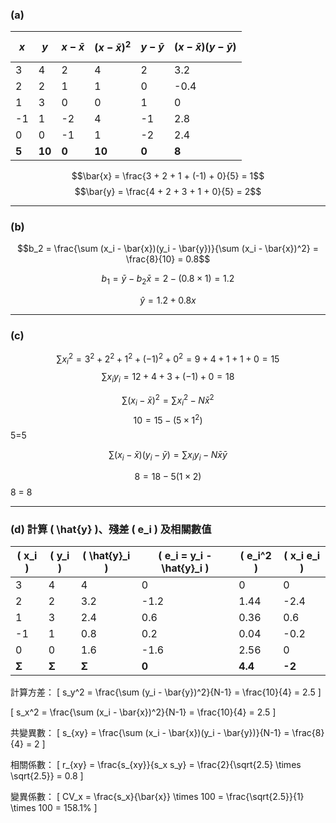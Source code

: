 
### **(a)**
| $$x$$ | $$y$$ | $$x - \bar{x}$$ | $$(x - \bar{x})^2$$ | $$y - \bar{y}$$ | $$(x - \bar{x})(y - \bar{y})$$ |
|---|---|---|---|---|---|
| 3  | 4  | 2   | 4   | 2  | 3.2 |
| 2  | 2  | 1   | 1   | 0 | -0.4 |
| 1  | 3  | 0   | 0   | 1  | 0 |
| -1 | 1  | -2  | 4   | -1 | 2.8 |
| 0  | 0  | -1  | 1   | -2 | 2.4 |
| **5** | **10** | **0** | **10** | **0** | **8** |


$$\bar{x} = \frac{3 + 2 + 1 + (-1) + 0}{5} = 1$$
$$\bar{y} = \frac{4 + 2 + 3 + 1 + 0}{5} = 2$$

---

### **(b)**


$$b_2 = \frac{\sum (x_i - \bar{x})(y_i - \bar{y})}{\sum (x_i - \bar{x})^2} = \frac{8}{10} = 0.8$$


$$b_1 = \bar{y} - b_2 \bar{x} = 2 - (0.8 \times 1) = 1.2$$


$$\hat{y} = 1.2 + 0.8x$$

---

### **(c)**


   $$\sum x_i^2 = 3^2 + 2^2 + 1^2 + (-1)^2 + 0^2 = 9 + 4 + 1 + 1 + 0 = 15$$
   $$\sum x_i y_i = 12 + 4 + 3 + (-1) + 0 = 18$$
   

   $$\sum (x_i - \bar{x})^2 = \sum x_i^2 - N\bar{x}^2$$
   $$10 = 15 - (5 \times 1^2)$$
   5=5

$$\sum (x_i - \bar{x})(y_i - \bar{y}) = \sum x_i y_i - N\bar{x} \bar{y}$$

$$8 = 18 - 5(1\times2)$$
8 = 8



---

### **(d) 計算 \( \hat{y} \)、殘差 \( e_i \) 及相關數值**
| \( x_i \) | \( y_i \) | \( \hat{y}_i \) | \( e_i = y_i - \hat{y}_i \) | \( e_i^2 \) | \( x_i e_i \) |
|---|---|---|---|---|---|
| 3  | 4  | 4   | 0   | 0   | 0   |
| 2  | 2  | 3.2 | -1.2 | 1.44 | -2.4 |
| 1  | 3  | 2.4 | 0.6 | 0.36 | 0.6 |
| -1 | 1  | 0.8 | 0.2 | 0.04 | -0.2 |
| 0  | 0  | 1.6 | -1.6 | 2.56 | 0 |
| **Σ** | **Σ** | **Σ** | **0** | **4.4** | **-2** |

計算方差：
\[
s_y^2 = \frac{\sum (y_i - \bar{y})^2}{N-1} = \frac{10}{4} = 2.5
\]

\[
s_x^2 = \frac{\sum (x_i - \bar{x})^2}{N-1} = \frac{10}{4} = 2.5
\]

共變異數：
\[
s_{xy} = \frac{\sum (x_i - \bar{x})(y_i - \bar{y})}{N-1} = \frac{8}{4} = 2
\]

相關係數：
\[
r_{xy} = \frac{s_{xy}}{s_x s_y} = \frac{2}{\sqrt{2.5} \times \sqrt{2.5}} = 0.8
\]

變異係數：
\[
CV_x = \frac{s_x}{\bar{x}} \times 100 = \frac{\sqrt{2.5}}{1} \times 100 = 158.1\%
\]

